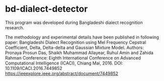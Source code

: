 # bd-dialect-detector
This program was developed during Bangladeshi dialect recognition research.

The methodology and experimental details have been published in following paper:
Bangladeshi Dialect Recognition using Mel Frequency Cepstral Coefficient, Delta, Delta-delta and Gaussian Mixture Model. 
Authors: Pronaya Prosun Das, Shaikh Muhammad Allayear, Ruhul Amin and Zahida Rahman
Conference: Eighth International Conference on Advanced Computational Intelligence (ICACI), Chiang Mai, 2016.
DOI: 10.1109/ICACI.2016.7449852
https://ieeexplore.ieee.org/abstract/document/7449852

